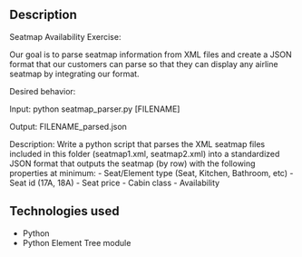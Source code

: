 ## Description
Seatmap Availability Exercise:

Our goal is to parse seatmap information from XML files and create a JSON format that our customers can parse so that they can display any airline seatmap by integrating our format.

Desired behavior:

Input: python seatmap_parser.py [FILENAME]

Output: FILENAME_parsed.json

Description:
Write a python script that parses the XML seatmap files included in this folder (seatmap1.xml, seatmap2.xml) into a standardized JSON format that outputs the seatmap (by row) with the following properties at minimum:
	- Seat/Element type (Seat, Kitchen, Bathroom, etc)
	- Seat id (17A, 18A)
	- Seat price
	- Cabin class
	- Availability

## Technologies used
- Python
- Python Element Tree module
